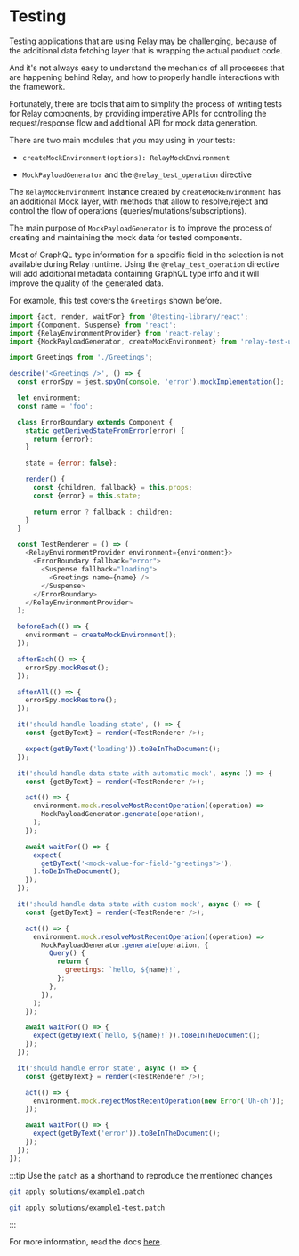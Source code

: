 # Testing

Testing applications that are using Relay may be challenging, because of the additional data fetching layer that is wrapping the actual product code.

And it's not always easy to understand the mechanics of all processes that are happening behind Relay, and how to properly handle interactions with the framework.

Fortunately, there are tools that aim to simplify the process of writing tests for Relay components, by providing imperative APIs for controlling the request/response flow and additional API for mock data generation.

There are two main modules that you may using in your tests:

- `createMockEnvironment(options): RelayMockEnvironment`

- `MockPayloadGenerator` and the `@relay_test_operation` directive

The `RelayMockEnvironment` instance created by `createMockEnvironment` has an additional Mock layer, with methods that allow to resolve/reject and control the flow of operations (queries/mutations/subscriptions).

The main purpose of `MockPayloadGenerator` is to improve the process of creating and maintaining the mock data for tested components.

Most of GraphQL type information for a specific field in the selection is not available during Relay runtime. Using the `@relay_test_operation` directive will add additional metadata containing GraphQL type info and it will improve the quality of the generated data.

For example, this test covers the `Greetings` shown before.

```js title="/scenes/Greetings.test.js"
import {act, render, waitFor} from '@testing-library/react';
import {Component, Suspense} from 'react';
import {RelayEnvironmentProvider} from 'react-relay';
import {MockPayloadGenerator, createMockEnvironment} from 'relay-test-utils';

import Greetings from './Greetings';

describe('<Greetings />', () => {
  const errorSpy = jest.spyOn(console, 'error').mockImplementation();

  let environment;
  const name = 'foo';

  class ErrorBoundary extends Component {
    static getDerivedStateFromError(error) {
      return {error};
    }

    state = {error: false};

    render() {
      const {children, fallback} = this.props;
      const {error} = this.state;

      return error ? fallback : children;
    }
  }

  const TestRenderer = () => (
    <RelayEnvironmentProvider environment={environment}>
      <ErrorBoundary fallback="error">
        <Suspense fallback="loading">
          <Greetings name={name} />
        </Suspense>
      </ErrorBoundary>
    </RelayEnvironmentProvider>
  );

  beforeEach(() => {
    environment = createMockEnvironment();
  });

  afterEach(() => {
    errorSpy.mockReset();
  });

  afterAll(() => {
    errorSpy.mockRestore();
  });

  it('should handle loading state', () => {
    const {getByText} = render(<TestRenderer />);

    expect(getByText('loading')).toBeInTheDocument();
  });

  it('should handle data state with automatic mock', async () => {
    const {getByText} = render(<TestRenderer />);

    act(() => {
      environment.mock.resolveMostRecentOperation((operation) =>
        MockPayloadGenerator.generate(operation),
      );
    });

    await waitFor(() => {
      expect(
        getByText('<mock-value-for-field-"greetings">'),
      ).toBeInTheDocument();
    });
  });

  it('should handle data state with custom mock', async () => {
    const {getByText} = render(<TestRenderer />);

    act(() => {
      environment.mock.resolveMostRecentOperation((operation) =>
        MockPayloadGenerator.generate(operation, {
          Query() {
            return {
              greetings: `hello, ${name}!`,
            };
          },
        }),
      );
    });

    await waitFor(() => {
      expect(getByText(`hello, ${name}!`)).toBeInTheDocument();
    });
  });

  it('should handle error state', async () => {
    const {getByText} = render(<TestRenderer />);

    act(() => {
      environment.mock.rejectMostRecentOperation(new Error('Uh-oh'));
    });

    await waitFor(() => {
      expect(getByText('error')).toBeInTheDocument();
    });
  });
});
```

:::tip Use the `patch` as a shorthand to reproduce the mentioned changes

```sh
git apply solutions/example1.patch
```

```sh
git apply solutions/example1-test.patch
```

:::

For more information, read the docs [here](https://relay.dev/docs/guides/testing-relay-components/).

